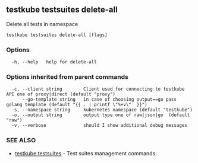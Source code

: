 ## testkube testsuites delete-all

Delete all tests in namespace

```
testkube testsuites delete-all [flags]
```

### Options

```
  -h, --help   help for delete-all
```

### Options inherited from parent commands

```
  -c, --client string        Client used for connecting to testkube API one of proxy|direct (default "proxy")
      --go-template string   in case of choosing output==go pass golang template (default "{{ . | printf \"%+v\"  }}")
  -s, --namespace string     kubernetes namespace (default "testkube")
  -o, --output string        output type one of raw|json|go  (default "raw")
  -v, --verbose              should I show additional debug messages
```

### SEE ALSO

* [testkube testsuites](testkube_testsuites.md)	 - Test suites management commands

